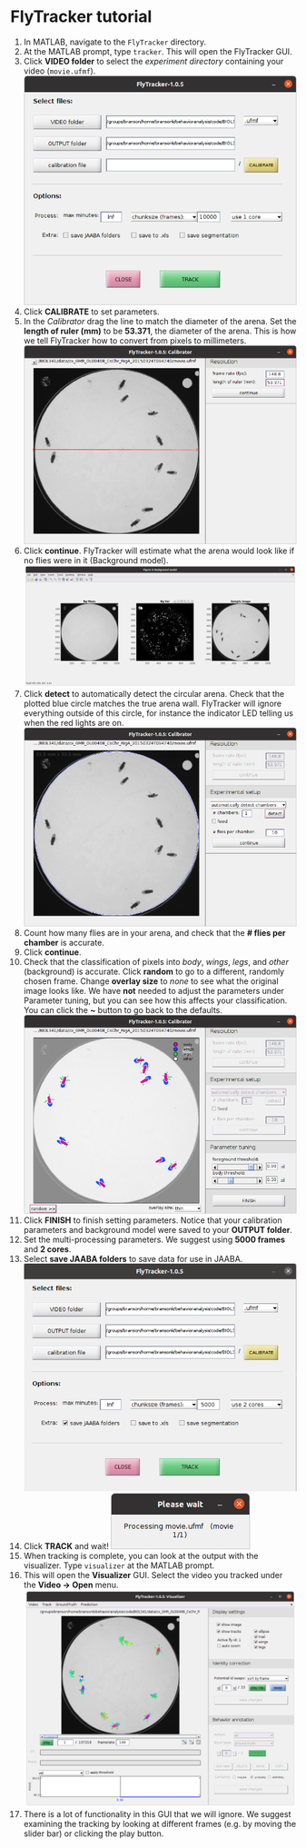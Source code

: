 ﻿# FlyTracker tutorial

1. In MATLAB, navigate to the `FlyTracker` directory. 
2. At the MATLAB prompt, type `tracker`. This will open the FlyTracker GUI.
3. Click **VIDEO folder** to select the _experiment directory_ containing your video (`movie.ufmf`).![Screenshot of the FlyTracker dialog](ScreenShotSelectVideo.png)
4. Click **CALIBRATE** to set parameters.
5. In the _Calibrator_ drag the line to match the diameter of the arena. Set the **length of ruler (mm)** to be **53.371**, the diameter of the arena. This is how we tell FlyTracker how to convert from pixels to millimeters. ![Screenshot of setting the pixel to millimeter conversion ratio.](ScreenShotPx2mm.png)
6. Click **continue**. FlyTracker will estimate what the arena would look like if no flies were in it (Background model). ![Background model computed by FlyTracker.](ScreenShotBackgroundModel.png)
7. Click **detect** to automatically detect the circular arena. Check that the plotted blue circle matches the true arena wall. FlyTracker will ignore everything outside of this circle, for instance the indicator LED telling us when the red lights are on. ![enter image description here](ScreenShotDetectChambers.png)
8. Count how many flies are in your arena, and check that the **# flies per chamber** is accurate. 
9. Click **continue**.
10. Check that the classification of pixels into _body_, _wings_, _legs_, and _other_ (background) is accurate. Click **random** to go to a different, randomly chosen frame. Change **overlay size** to _none_ to see what the original image looks like. We have **not** needed to adjust the parameters under Parameter tuning, but you can see how this affects your classification. You can click the **~** button to go back to the defaults. ![Screenshot of pixel classification.](ScreenShotParameterTuning.png)
11. Click **FINISH** to finish setting parameters. Notice that your calibration parameters and background model were saved to your **OUTPUT folder**.
12. Set the multi-processing parameters. We suggest using **5000 frames** and **2 cores**.
13. Select **save JAABA folders** to save data for use in JAABA.  
![Final tracking parameters](ScreenShotFinalTrackParameters.png)
14. Click **TRACK** and wait! 
![Screenshot of wait window.](ScreenShotPleaseWait.png)
15. When tracking is complete, you can look at the output with the visualizer. Type `visualizer` at the MATLAB prompt. 
16. This will open the **Visualizer** GUI. Select the video you tracked under the **Video -> Open** menu. ![Screenshot of visualizer GUI.](ScreenShotVisualizer.png)
17. There is a lot of functionality in this GUI that we will ignore. We suggest examining the tracking by looking at different frames (e.g. by moving the slider bar) or clicking the play button. 

